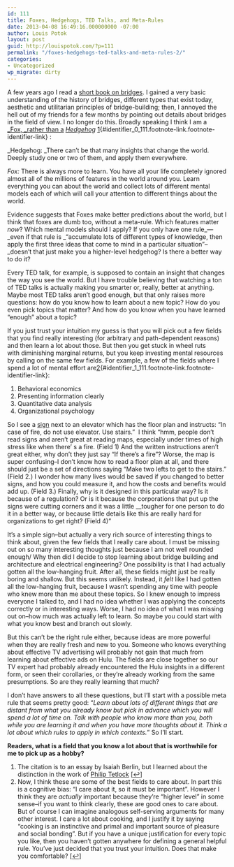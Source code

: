 ```yaml
---
id: 111
title: Foxes, Hedgehogs, TED Talks, and Meta-Rules
date: 2013-04-08 16:49:16.000000000 -07:00
author: Louis Potok
layout: post
guid: http://louispotok.com/?p=111
permalink: "/foxes-hedgehogs-ted-talks-and-meta-rules-2/"
categories:
- Uncategorized
wp_migrate: dirty
---
```

A few years ago I read a [short book on bridges](http://www.amazon.com/gp/product/0486429954/ref=oh_details_o07_s01_i00?ie=UTF8&psc=1). I gained a very basic understanding of the history of bridges, different types that exist today, aesthetic and utilitarian principles of bridge-building; then, I annoyed the hell out of my friends for a few months by pointing out details about bridges in the field of view. I no longer do this. Broadly speaking I think I am a [_Fox, _rather than a](http://en.wikipedia.org/wiki/The_Hedgehog_and_the_Fox) _[Hedgehog](http://en.wikipedia.org/wiki/The_Hedgehog_and_the_Fox)_ [1](#footnote_0_111 "The citation is to an essay by Isaiah Berlin, but I learned about the distinction in the work of Philip Tetlock"){#identifier_0_111.footnote-link.footnote-identifier-link} :

_Hedgehog: _There can&#8217;t be that many insights that change the world. Deeply study one or two of them, and apply them everywhere.

_Fox:_ There is always more to learn. You have all your life completely ignored almost all of the millions of features in the world around you. Learn everything you can about the world and collect lots of different mental models each of which will call your attention to different things about the world.

Evidence suggests that Foxes make better predictions about the world, but I think that foxes are dumb too, without a meta-rule. Which features matter _now_? Which mental models should I apply? If you only have one rule_&#8212;_even if that rule is _&#8220;accumulate lots of different types of knowledge, then apply the first three ideas that come to mind in a particular situation&#8221;&#8211;_doesn&#8217;t that just make you a higher-level hedgehog? Is there a better way to do it?

Every TED talk, for example, is supposed to contain an insight that changes the way you see the world. But I have trouble believing that watching a ton of TED talks is actually making you smarter or, really, better at anything. Maybe most TED talks aren&#8217;t good enough, but that only raises more questions: how do you know how to learn about a new topic? How do you even pick topics that matter? And how do you know when you have learned &#8220;enough&#8221; about a topic?

If you just trust your intuition my guess is that you will pick out a few fields that you find really interesting (for arbitrary and path-dependent reasons) and then learn a lot about those. But then you get stuck in wheel ruts with diminishing marginal returns, but you keep investing mental resources by calling on the same few fields. For example, a few of the fields where I spend a lot of mental effort are[2](#footnote_1_111 "Now, I think these are some of the best fields to care about. In part this is a cognitive bias: &ldquo;I care about it, so it must be important&rdquo;. However I think they are&nbsp;actually&nbsp;important&nbsp;because they&rsquo;re &ldquo;higher level&rdquo; in some sense&ndash;if you want to think clearly, these are good ones to care about. But of course I can imagine analogous self-serving arguments for many other interest. I care a lot about cooking, and I justify it by saying &ldquo;cooking is an instinctive and primal and important source of pleasure and social bonding&rdquo;. But if you have a unique justification for every topic you like, then you haven&rsquo;t gotten anywhere for defining a general helpful rule. You&rsquo;ve just decided that you trust your intuition. Does that make you comfortable?"){#identifier_1_111.footnote-link.footnote-identifier-link}:

  1. Behavioral economics
  2. Presenting information clearly
  3. Quantitative data analysis
  4. Organizational psychology

So I see a [sign](http://www.swsa.net/images/83%20vestin%20fire%20elevator%20sign.JPG) next to an elevator which has the floor plan and instructs: &#8220;In case of fire, do not use elevator. Use stairs.&#8221;  I think &#8220;hmm, people don&#8217;t read signs and aren&#8217;t great at reading maps, especially under times of high stress like when there&#8217; s a fire. (Field 1) And the written instructions aren&#8217;t great either, why don&#8217;t they just say &#8220;If there&#8217;s a fire&#8221;? Worse, the map is super confusing&#8211;I don&#8217;t know how to read a floor plan at all, and there should just be a set of directions saying &#8220;Make two lefts to get to the stairs.&#8221; (Field 2.) I wonder how many lives would be saved if you changed to better signs, and how you could measure it, and how the costs and benefits would add up. (Field 3.) Finally, why is it designed in this particular way? Is it because of a regulation? Or is it because the corporations that put up the signs were cutting corners and it was a little __tougher for one person to do it in a better way, or because little details like this are really hard for organizations to get right? (Field 4)&#8221;

It&#8217;s a simple sign&#8211;but actually a very rich source of interesting things to think about, given the few fields that I really care about. I must be missing out on so many interesting thoughts just because I am not well rounded enough/ Why then did I decide to stop learning about bridge building and architecture and electrical engineering? One possibility is that I had actually gotten all the low-hanging fruit. After all, these fields might just be really boring and shallow. But this seems unlikely. Instead, it _felt_ like I had gotten all the low-hanging fruit, because I wasn&#8217;t spending any time with people who knew more than me about these topics. So I knew enough to impress everyone I talked to, and I had no idea whether I was applying the concepts correctly or in interesting ways. Worse, I had no idea of what I was missing out on&#8211;how much was actually left to learn. So maybe you could start with what you know best and branch out slowly.

But this can&#8217;t be the right rule either, because ideas are more powerful when they are really fresh and new to you. Someone who knows everything about effective TV advertising will probably not gain that much from learning about effective ads on Hulu. The fields are close together so our TV expert had probably already encountered the Hulu insights in a different form, or seen their corollaries, or they&#8217;re already working from the same presumptions. So are they really learning that much?

I don&#8217;t have answers to all these questions, but I&#8217;ll start with a possible meta rule that seems pretty good: &#8220;_Learn about lots of different things that are distant from what you already know but pick in advance which you will spend a lot of time on. Talk with people who know more than you, both while you are learning it and when you have more thoughts about it. Think a lot about which rules to apply in which contexts._&#8221; So I&#8217;ll start.

**Readers, what is a field that you know a lot about that is worthwhile for me to pick up as a hobby?**

<ol class="footnotes">
  <li id="footnote_0_111" class="footnote">
    The citation is to an essay by Isaiah Berlin, but I learned about the distinction in the work of <a href="http://en.wikipedia.org/wiki/Philip_E._Tetlock">Philip Tetlock</a> [<a href="#identifier_0_111" class="footnote-link footnote-back-link">&#8617;</a>]
  </li>
  <li id="footnote_1_111" class="footnote">
    Now, I think these are some of the best fields to care about. In part this is a cognitive bias: &#8220;I care about it, so it must be important&#8221;. However I think they are <em>actually</em> important because they&#8217;re &#8220;higher level&#8221; in some sense&#8211;if you want to think clearly, these are good ones to care about. But of course I can imagine analogous self-serving arguments for many other interest. I care a lot about cooking, and I justify it by saying &#8220;cooking is an instinctive and primal and important source of pleasure and social bonding&#8221;. But if you have a unique justification for every topic you like, then you haven&#8217;t gotten anywhere for defining a general helpful rule. You&#8217;ve just decided that you trust your intuition. Does that make you comfortable? [<a href="#identifier_1_111" class="footnote-link footnote-back-link">&#8617;</a>]
  </li>
</ol>